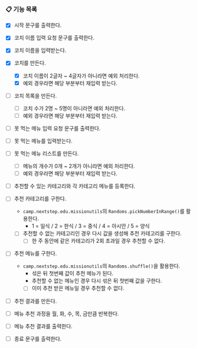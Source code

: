 ### 📋 기능 목록

- [x] 시작 문구를 출력한다.

- [x] 코치 이름 입력 요청 문구를 출력한다.
- [x] 코치 이름을 입력받는다.
- [x] 코치를 만든다.
    - [x] 코치 이름이 2글자 ~ 4글자가 아니라면 예외 처리한다.
    - [x] 예외 경우라면 해당 부분부터 재입력 받는다.
- [ ] 코치 목록을 만든다.
    - [ ] 코치 수가 2명 ~ 5명이 아니라면 예외 처리한다.
    - [ ] 예외 경우라면 해당 부분부터 재입력 받는다.

- [ ] 못 먹는 메뉴 입력 요청 문구를 출력한다.
- [ ] 못 먹는 메뉴를 입력받는다.
- [ ] 못 먹는 메뉴 리스트를 만든다.
    - [ ] 메뉴의 개수가 0개 ~ 2개가 아니라면 예외 처리한다.
    - [ ] 예외 경우라면 해당 부분부터 재입력 받는다.

- [ ] 추천할 수 있는 카테고리와 각 카테고리 메뉴를 등록한다.

- [ ] 추천 카테고리를 구한다.
    - `camp.nextstep.edu.missionutils`의 `Randoms.pickNumberInRange()`를 활용한다.
        - 1 = 일식 / 2 = 한식 / 3 = 중식 / 4 = 아시안 / 5 = 양식
    - [ ] 추천할 수 없는 카테고리인 경우 다시 값을 생성해 추천 카테고리를 구한다.
        - [ ] 한 주 동안에 같은 카테고리가 2회 초과일 경우 추천할 수 없다.

- [ ] 추천 메뉴를 구한다.
    - `camp.nextstep.edu.missionutils`의 `Randoms.shuffle()`을 활용한다.
        - 섞은 뒤 첫번째 값이 추천 메뉴가 된다.
        - 추천할 수 없는 메뉴인 경우 다시 섞은 뒤 첫번째 값을 구한다.
        - [ ] 이미 추천 받은 메뉴일 경우 추천할 수 없다.

- [ ] 추천 결과를 만든다.

- [ ] 메뉴 추천 과정을 월, 화, 수, 목, 금만큼 반복한다.

- [ ] 메뉴 추천 결과를 출력한다.
- [ ] 종료 문구를 출력한다.

